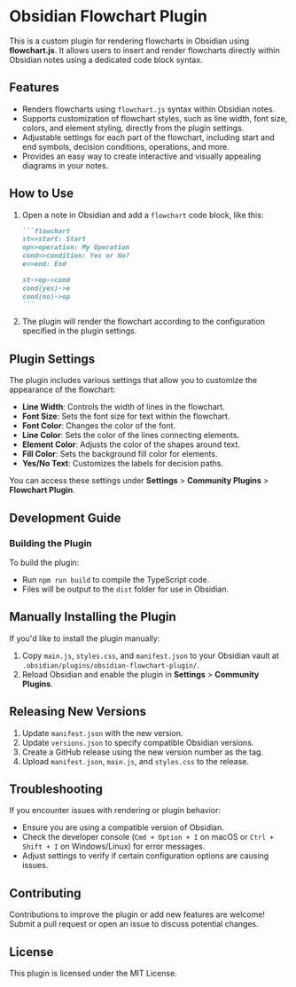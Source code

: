 # Obsidian Flowchart Plugin

This is a custom plugin for rendering flowcharts in Obsidian using **flowchart.js**. It allows users to insert and render flowcharts directly within Obsidian notes using a dedicated code block syntax.

## Features

- Renders flowcharts using `flowchart.js` syntax within Obsidian notes.
- Supports customization of flowchart styles, such as line width, font size, colors, and element styling, directly from the plugin settings.
- Adjustable settings for each part of the flowchart, including start and end symbols, decision conditions, operations, and more.
- Provides an easy way to create interactive and visually appealing diagrams in your notes.

## How to Use

1. Open a note in Obsidian and add a `flowchart` code block, like this:

   ````markdown
   ```flowchart
   st=>start: Start
   op=>operation: My Operation
   cond=>condition: Yes or No?
   e=>end: End

   st->op->cond
   cond(yes)->e
   cond(no)->op
   ```
   ````

2. The plugin will render the flowchart according to the configuration specified in the plugin settings.

## Plugin Settings

The plugin includes various settings that allow you to customize the appearance of the flowchart:

- **Line Width**: Controls the width of lines in the flowchart.
- **Font Size**: Sets the font size for text within the flowchart.
- **Font Color**: Changes the color of the font.
- **Line Color**: Sets the color of the lines connecting elements.
- **Element Color**: Adjusts the color of the shapes around text.
- **Fill Color**: Sets the background fill color for elements.
- **Yes/No Text**: Customizes the labels for decision paths.

You can access these settings under **Settings** > **Community Plugins** > **Flowchart Plugin**.

## Development Guide

### Building the Plugin

To build the plugin:

- Run `npm run build` to compile the TypeScript code.
- Files will be output to the `dist` folder for use in Obsidian.

## Manually Installing the Plugin

If you'd like to install the plugin manually:

1. Copy `main.js`, `styles.css`, and `manifest.json` to your Obsidian vault at `.obsidian/plugins/obsidian-flowchart-plugin/`.
2. Reload Obsidian and enable the plugin in **Settings** > **Community Plugins**.

## Releasing New Versions

1. Update `manifest.json` with the new version.
2. Update `versions.json` to specify compatible Obsidian versions.
3. Create a GitHub release using the new version number as the tag.
4. Upload `manifest.json`, `main.js`, and `styles.css` to the release.

## Troubleshooting

If you encounter issues with rendering or plugin behavior:

- Ensure you are using a compatible version of Obsidian.
- Check the developer console (`Cmd + Option + I` on macOS or `Ctrl + Shift + I` on Windows/Linux) for error messages.
- Adjust settings to verify if certain configuration options are causing issues.

## Contributing

Contributions to improve the plugin or add new features are welcome! Submit a pull request or open an issue to discuss potential changes.

## License

This plugin is licensed under the MIT License.
